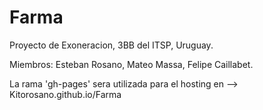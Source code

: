 # Farma
Proyecto de Exoneracion, 3BB del ITSP, Uruguay.

Miembros: Esteban Rosano, Mateo Massa, Felipe Caillabet.

La rama 'gh-pages' sera utilizada para el hosting en --> Kitorosano.github.io/Farma
